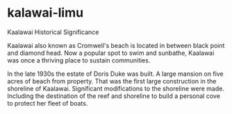 # kalawai-limu
Kaalawai Historical Significance

Kaalawai also known as Cromwell's beach is located in between black point and diamond head. Now a popular spot to swim and sunbathe, Kaalawai was once a thriving place to sustain communities. 

In the late 1930s the estate of Doris Duke was built. A large mansion on five acres of beach from property. That was the first large construction in the shoreline of Kaalawai. Significant modifications to the shoreline were made. Including the destination of the reef and shoreline to build a personal cove to protect her fleet of boats. 
